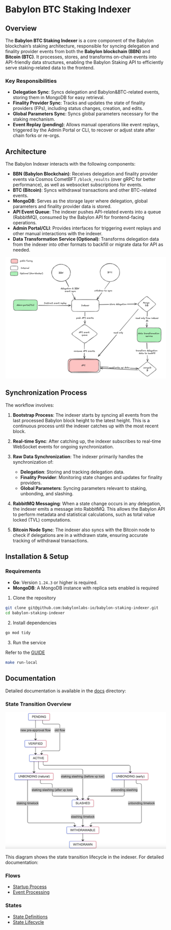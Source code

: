 # Babylon BTC Staking Indexer

## Overview

The **Babylon BTC Staking Indexer** is a core component of the 
Babylon blockchain’s staking architecture, responsible for syncing delegation 
and finality provider events from both the **Babylon blockchain (BBN)** and 
**Bitcoin (BTC)**. It processes, stores, and transforms on-chain events into 
API-friendly data structures, enabling the Babylon Staking API to efficiently 
serve staking-related data to the frontend.

### Key Responsibilities

- **Delegation Sync**: Syncs delegation and Babylon&BTC-related events, storing them in 
MongoDB for easy retrieval.
- **Finality Provider Sync**: Tracks and updates the state of finality providers
 (FPs), including status changes, creation, and edits.
- **Global Parameters Sync**: Syncs global parameters necessary for the staking 
mechanism.
- **Event Replay (pending)**: Allows manual operations like event replays, triggered by 
the Admin Portal or CLI, to recover or adjust state after chain forks or re-orgs.

## Architecture

The Babylon Indexer interacts with the following components:

- **BBN (Babylon Blockchain)**: Receives delegation and finality provider events
 via Cosmos CometBFT `/block_results` (over gRPC for better performance), as well
 as websocket subscriptions for events.
- **BTC (Bitcoin)**: Syncs withdrawal transactions and other BTC-related events.
- **MongoDB**: Serves as the storage layer where delegation, global parameters 
and finality provider data is stored.
- **API Event Queue**: The indexer pushes API-related events into a queue 
(RabbitMQ), consumed by the Babylon API for frontend-facing operations.
- **Admin Portal/CLI**: Provides interfaces for triggering event replays and 
other manual interactions with the indexer.
- **Data Transformation Service (Optional)**: Transforms delegation data from 
the indexer into other formats to backfill or migrate data for API as needed.

![Architecture Diagram](./docs/images/diagram.jpg)

## Synchronization Process

The workflow involves:

1. **Bootstrap Process**: The indexer starts by syncing all events from the 
last processed Babylon block height to the latest height. 
This is a continuous process until the indexer catches up with the most recent block.
2. **Real-time Sync**: After catching up, the indexer subscribes to 
real-time WebSocket events for ongoing synchronization.
3. **Raw Data Synchronization**: The indexer primarily handles the 
synchronization of:
   - **Delegation**: Storing and tracking delegation data.
   - **Finality Provider**: Monitoring state changes and updates for 
   finality providers.
   - **Global Parameters**: Syncing parameters relevant to staking, unbonding, 
   and slashing.

4. **RabbitMQ Messaging**: When a state change occurs in any delegation, 
the indexer emits a message into RabbitMQ. This allows the Babylon API to 
perform metadata and statistical calculations, such as total value locked (TVL) 
computations.
5. **Bitcoin Node Sync**: The indexer also syncs with the Bitcoin node to 
check if delegations are in a withdrawn state, ensuring accurate tracking of 
withdrawal transactions.

## Installation & Setup

### Requirements

- **Go**: Version `1.24.3` or higher is required.
- **MongoDB**: A MongoDB instance with replica sets enabled is required

1. Clone the repository

```bash
git clone git@github.com:babylonlabs-io/babylon-staking-indexer.git
cd babylon-staking-indexer
```

2. Install dependencies

```bash
go mod tidy
```

3. Run the service

Refer to the [GUIDE](./GUIDE.md)

```bash
make run-local
```


## Documentation

Detailed documentation is available in the [docs](./docs) directory:

### State Transition Overview
![State Transition Diagram](./docs/images/state-transition.png)

This diagram shows the state transition lifecycle in the indexer. For detailed documentation:

### Flows
- [Startup Process](./docs/flows/startup.md)
- [Event Processing](./docs/flows/event-processing.md)

### States
- [State Definitions](./docs/states/overview.md)
- [State Lifecycle](./docs/states/lifecycle.md)